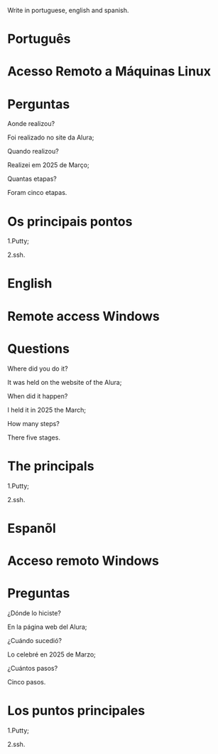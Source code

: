 Write in portuguese, english and spanish.

# Português 

# Acesso Remoto a Máquinas Linux

# Perguntas

Aonde realizou?

Foi realizado no site da Alura;

Quando realizou?

Realizei em 2025 de Março;

Quantas etapas?

Foram cinco etapas.

# Os principais pontos

1.Putty;

2.ssh.


# English

# Remote access Windows

# Questions

Where did you do it?

It was held on the website of the Alura;

When did it happen?

I held it in 2025 the March;

How many steps?

There five stages.

# The principals

1.Putty;

2.ssh.




# Espanõl

# Acceso remoto Windows

# Preguntas

¿Dónde lo hiciste?

En la página web del Alura;

¿Cuándo sucedió?

Lo celebré en 2025 de Marzo;

¿Cuántos pasos?

 Cinco pasos.

# Los puntos principales

1.Putty;

2.ssh.

